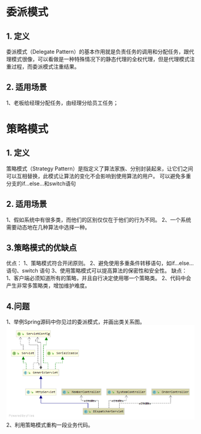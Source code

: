 # **委派模式**
## 1. 定义
委派模式（Delegate Pattern）的基本作用就是负责任务的调用和分配任务，跟代理模式很像，可以看做是一种特殊情况下的静态代理的全权代理，但是代理模式注重过程，而委派模式注重结果。
## 2. 适用场景
1、老板给经理分配任务，由经理分给员工任务；

# **策略模式**
## 1. 定义
策略模式（Strategy Pattern）是指定义了算法家族、分别封装起来，让它们之间可以互相替换，此模式让算法的变化不会影响到使用算法的用户。
可以避免多重分支的if...else...和switch语句
## 2. 适用场景
1、假如系统中有很多类，而他们的区别仅仅在于他们的行为不同。
2、一个系统需要动态地在几种算法中选择一种。

## 3.策略模式的优缺点
优点：
1、策略模式符合开闭原则。
2、避免使用多重条件转移语句，如if...else...语句、switch 语句
3、使用策略模式可以提高算法的保密性和安全性。
缺点：
1、客户端必须知道所有的策略，并且自行决定使用哪一个策略类。
2、代码中会产生非常多策略类，增加维护难度。

## 4.问题
1、举例Spring源码中你见过的委派模式，并画出类关系图。
![Image text](./DispatcherServlet.png)
2、利用策略模式重构一段业务代码。